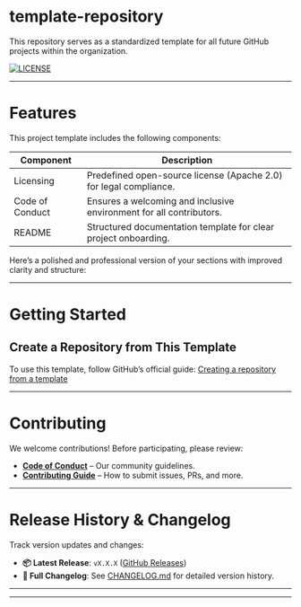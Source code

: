 # template-repository  

This repository serves as a standardized template for all future GitHub projects within the organization.  

[![LICENSE](https://img.shields.io/badge/license-Apache_2.0-blue.svg)](https://choosealicense.com/licenses/apache-2.0/)

----


# Features  
This project template includes the following components:  


|Component|Description|
|-|-|
|Licensing|Predefined open-source license (Apache 2.0) for legal compliance.|
|Code of Conduct| Ensures a welcoming and inclusive environment for all contributors.|  
|README|Structured documentation template for clear project onboarding.|  




Here’s a polished and professional version of your sections with improved clarity and structure:

---

# Getting Started  

## Create a Repository from This Template  
To use this template, follow GitHub’s official guide:  [Creating a repository from a template](https://docs.github.com/en/repositories/creating-and-managing-repositories/creating-a-repository-from-a-template)  

---

# Contributing  

We welcome contributions! Before participating, please review:  
- **[Code of Conduct](.github/CODE_OF_CONDUCT.md)** – Our community guidelines.  
- **[Contributing Guide](CONTRIBUTING.md)** – How to submit issues, PRs, and more.  


----


# Release History & Changelog  

Track version updates and changes:  
- **📦 Latest Release**: `vX.X.X` ([GitHub Releases](#))  
- **📄 Full Changelog**: See [CHANGELOG.md](CHANGELOG.md) for detailed version history.  

---
----

